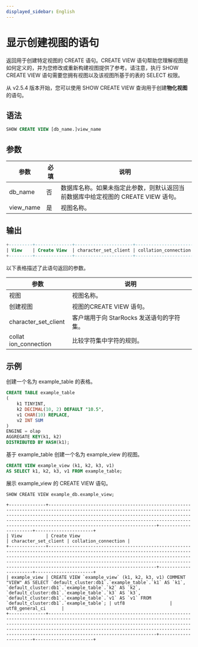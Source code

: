 ```yaml
---
displayed_sidebar: English
---
```


# 显示创建视图的语句

返回用于创建特定视图的 CREATE 语句。CREATE VIEW 语句帮助您理解视图是如何定义的，并为您修改或重新构建视图提供了参考。请注意，执行 SHOW CREATE VIEW 语句需要您拥有视图以及该视图所基于的表的 SELECT 权限。

从 v2.5.4 版本开始，您可以使用 SHOW CREATE VIEW 查询用于创建**物化视图**的语句。

## 语法

```SQL
SHOW CREATE VIEW [db_name.]view_name
```

## 参数

|参数|必填|说明|
|---|---|---|
|db_name|否|数据库名称。如果未指定此参数，则默认返回当前数据库中给定视图的 CREATE VIEW 语句。|
|view_name|是|视图名称。|

## 输出

```SQL
+---------+--------------+----------------------+----------------------+
| View    | Create View  | character_set_client | collation_connection |
+---------+--------------+----------------------+----------------------+
```

以下表格描述了此语句返回的参数。

|参数|说明|
|---|---|
|视图|视图名称。|
|创建视图|视图的CREATE VIEW 语句。|
|character_set_client|客户端用于向 StarRocks 发送语句的字符集。|
|collat​​ion_connection|比较字符集中字符的规则。|

## 示例

创建一个名为 example_table 的表格。

```SQL
CREATE TABLE example_table
(
    k1 TINYINT,
    k2 DECIMAL(10, 2) DEFAULT "10.5",
    v1 CHAR(10) REPLACE,
    v2 INT SUM
)
ENGINE = olap
AGGREGATE KEY(k1, k2)
DISTRIBUTED BY HASH(k1);
```

基于 example_table 创建一个名为 example_view 的视图。

```SQL
CREATE VIEW example_view (k1, k2, k3, v1)
AS SELECT k1, k2, k3, v1 FROM example_table;
```

展示 example_view 的 CREATE VIEW 语句。

```Plain
SHOW CREATE VIEW example_db.example_view;

+--------------+---------------------------------------------------------------------------------------------------------------------------------------------------------------------------------------------------------------------------------------------------------------------------------------------------------------------------------+----------------------+----------------------+
| View         | Create View                                                                                                                                                                                                                                                                                                                     | character_set_client | collation_connection |
+--------------+---------------------------------------------------------------------------------------------------------------------------------------------------------------------------------------------------------------------------------------------------------------------------------------------------------------------------------+----------------------+----------------------+
| example_view | CREATE VIEW `example_view` (k1, k2, k3, v1) COMMENT "VIEW" AS SELECT `default_cluster:db1`.`example_table`.`k1` AS `k1`, `default_cluster:db1`.`example_table`.`k2` AS `k2`, `default_cluster:db1`.`example_table`.`k3` AS `k3`, `default_cluster:db1`.`example_table`.`v1` AS `v1` FROM `default_cluster:db1`.`example_table`; | utf8                 | utf8_general_ci      |
+--------------+---------------------------------------------------------------------------------------------------------------------------------------------------------------------------------------------------------------------------------------------------------------------------------------------------------------------------------+----------------------+----------------------+
```
